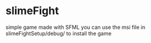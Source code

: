 # slimeFight
simple game made with SFML
you can use the msi file in slimeFightSetup/debug/ to install the game
